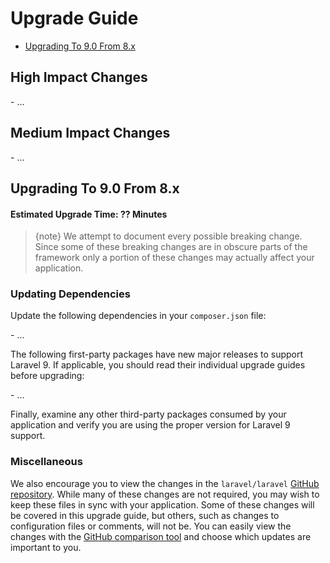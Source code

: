 # Upgrade Guide

- [Upgrading To 9.0 From 8.x](#upgrade-9.0)

<a name="high-impact-changes"></a>
## High Impact Changes

<div class="content-list" markdown="1">
- ...
</div>

<a name="medium-impact-changes"></a>
## Medium Impact Changes

<div class="content-list" markdown="1">
- ...
</div>

<a name="upgrade-9.0"></a>
## Upgrading To 9.0 From 8.x

#### Estimated Upgrade Time: ?? Minutes

> {note} We attempt to document every possible breaking change. Since some of these breaking changes are in obscure parts of the framework only a portion of these changes may actually affect your application.

<a name="updating-dependencies"></a>
### Updating Dependencies

Update the following dependencies in your `composer.json` file:

<div class="content-list" markdown="1">
- ...
</div>

The following first-party packages have new major releases to support Laravel 9. If applicable, you should read their individual upgrade guides before upgrading:

<div class="content-list" markdown="1">
- ...
</div>

Finally, examine any other third-party packages consumed by your application and verify you are using the proper version for Laravel 9 support.

<a name="miscellaneous"></a>
### Miscellaneous

We also encourage you to view the changes in the `laravel/laravel` [GitHub repository](https://github.com/laravel/laravel). While many of these changes are not required, you may wish to keep these files in sync with your application. Some of these changes will be covered in this upgrade guide, but others, such as changes to configuration files or comments, will not be. You can easily view the changes with the [GitHub comparison tool](https://github.com/laravel/laravel/compare/7.x...master) and choose which updates are important to you.
